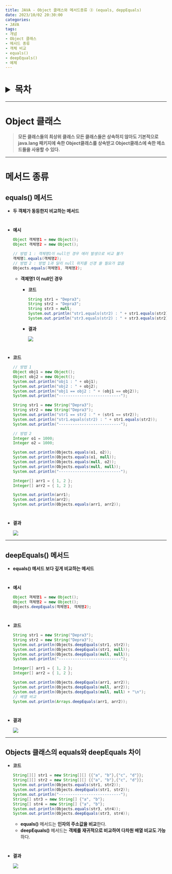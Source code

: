 ```yaml
---
title: JAVA - Object 클래스와 메서드종류 ③ (equals, deppEquals)
date: 2023/10/02 20:30:00
categories:
- JAVA
tags:
- 개념
- Object 클래스
- 메서드 종류
- 객체 비교
- equals()
- deepEquals()
- 예제
---
```

<h1>
<details>
<summary>목차</summary>
<div markdown="1">

- [Object 클래스](#Object-클래스)
- [메서드 종류](#메서드-종류)
    - [equals() 메서드](#equals-메서드)
    - [deepEquals() 메서드](#deepEquals-메서드)
    - [Objects 클래스의 equals와 deepEquals 차이](#Objects-클래스의-equals와-deepEquals-차이)
</div>
</details>
</h1>

---

# Object 클래스

> **모든 클래스들의 최상위 클래스
모든 클래스들은 상속하지 않아도 기본적으로 java.lang 패키지에 속한 Object클래스를 상속받고 Object클래스에 속한 메소드들을 사용할 수 있다.**
> 

---
# 메서드 종류

## equals() 메서드

- **두 객체가 동등한지 비교하는 메서드**
#
- **예시**
    
    ```java
    Object 객체명1 = new Object();
    Object 객체명2 = new Object();
    
    // 방법 1 : 객체명1이 null인 경우 에러 발생으로 비교 불가
    객체명1.equals(객체명2);
    // 방법 2 : 방법 1과 달리 null 위치를 신경 쓸 필요가 없음
    Objects.equals(객체명1, 객체명2);
    ```
    
    - **객체명1 이 null인 경우**
        - **코드**
            
            ```java
            String str1 = "Depra3";
            String str2 = "Depra3";
            String str3 = null;
            System.out.println("str1.equals(str2) : " + str1.equals(str2));
            System.out.println("str3.equals(str2) : " + str3.equals(str2));
            ```
            
        - **결과**
            
            ![](/Images/2023/10/JAVA-Object클래스와메서드종류③/Untitled.png)
#  
- **코드**
    
    ```java
    // 방법 1
    Object obj1 = new Object();
    Object obj2 = new Object();
    System.out.println("obj1 : " + obj1);
    System.out.println("obj2 : " + obj2);
    System.out.println("obj1 == obj2 : " + (obj1 == obj2));
    System.out.println("---------------------------");
    
    String str1 = new String("Depra3");
    String str2 = new String("Depra3");
    System.out.println("str1 == str2 : " + (str1 == str2));
    System.out.println("str1.equals(str2) : " + str1.equals(str2));
    System.out.println("---------------------------");
    
    // 방법 2
    Integer o1 = 1000;
    Integer o2 = 1000;
    
    System.out.println(Objects.equals(o1, o2));
    System.out.println(Objects.equals(o1, null));
    System.out.println(Objects.equals(null, o2));
    System.out.println(Objects.equals(null, null));
    System.out.println("---------------------------");
    
    Integer[] arr1 = { 1, 2 };
    Integer[] arr2 = { 1, 2 };
    
    System.out.println(arr1);
    System.out.println(arr2);
    System.out.println(Objects.equals(arr1, arr2));
    ```
#
- **결과**
    
    ![](/Images/2023/10/JAVA-Object클래스와메서드종류③/Untitled%201.png)
    

---

## deepEquals() 메서드

- **equals() 메서드 보다 깊게 비교하는 메서드**
#
- **예시**
    
    ```java
    Object 객체명1 = new Object();
    Object 객체명2 = new Object();
    Objects.deepEquals(객체명1, 객체명2);
    ```
#
- **코드**
    
    ```java
    String str1 = new String("Depra3");
    String str2 = new String("Depra3");
    System.out.println(Objects.deepEquals(str1, str2));
    System.out.println(Objects.deepEquals(str1, null));
    System.out.println(Objects.deepEquals(null, null));
    System.out.println("---------------------------");
    
    Integer[] arr1 = { 1, 2 };
    Integer[] arr2 = { 1, 2 };
    
    System.out.println(Objects.deepEquals(arr1, arr2));
    System.out.println(Objects.deepEquals(null, arr2));
    System.out.println(Objects.deepEquals(null, null) + "\n");
    // 배열 비교
    System.out.println(Arrays.deepEquals(arr1, arr2));
    ```
#
- **결과**
    
    ![](/Images/2023/10/JAVA-Object클래스와메서드종류③/Untitled%202.png)
    

---

## Objects 클래스의 equals와 deepEquals 차이

- **코드**
    
    ```java
    String[][] str1 = new String[][] {{"a", "b"},{"c", "d"}};
    String[][] str2 = new String[][] {{"a", "b"},{"c", "d"}};
    System.out.println(Objects.equals(str1, str2));
    System.out.println(Objects.deepEquals(str1, str2));
    System.out.println("---------------------------");
    String[] str3 = new String[] {"a", "b"};
    String[] str4 = new String[] {"a", "b"};
    System.out.println(Objects.equals(str3, str4));
    System.out.println(Objects.deepEquals(str3, str4));
    ```
    
    - **equals()** 메서드는 **인자의 주소값을 비교**한다.
    - **deepEquals()** 메서드는 **객체를 재귀적으로 비교하여 다차원 배열 비교도 가능**하다.
#
- **결과**
    
    ![](/Images/2023/10/JAVA-Object클래스와메서드종류③/Untitled%203.png)